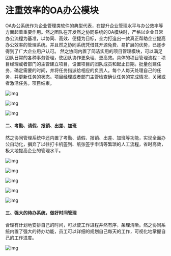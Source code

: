 # 注重效率的OA办公模块

OA办公系统作为企业管理类软件的典型代表，在提升企业管理水平与办公效率等方面起着重要作用。然之团队在开发然之协同系统的OA模块时，严格以企业日常办公流程为基准，以协同、高效、便捷为目标，全力打造出一款真正帮助企业提高办公效率的管理系统。并且然之协同系统凭借其开源免费、易扩展的优势，已逐步得到了广大企业用户认可。
然之协同内置了简洁实用的项目管理模块，可以满足团队日常的各种事务管理，使团队协作更条理、更高效。具体的项目管理流程：项目经理或者部门的主管建立项目，设置项目的团队成员和起止日期。批量创建任务，确定需要的时间，并将任务指派给相应的负责人。每个人每天处理自己的任务，并更新任务的状态。项目经理或者部门主管检查确认任务的完成情况，关闭或者激活任务。项目结束。

![img](https://cdn.chanzhi.org/web/data/upload/201707/f_2ab1a273653f03ababa9978cec30db60.webp?v=190801)

![img](https://cdn.chanzhi.org/web/data/upload/201707/f_cbcffdec8762afd4fdfee13d9f1d9c02.webp?v=190801)

![img](https://cdn.chanzhi.org/web/data/upload/201707/f_5aa344864835904b76aade21cef03bea.webp?v=190801)



#### 二、考勤、请假、报销、出差、加班

然之协同管理系统中还内置了考勤、请假、报销、出差、加班等功能，实现全面办公自动化，摒弃了以往打卡机签到、纸张签字申请等繁琐的人工流程，省时高效，极大地提高企业的管理水平。

![img](https://cdn.chanzhi.org/web/data/upload/201707/f_2a2a21f89823f6c7819bb92d5d1a3c34.webp?v=190801)

![img](https://cdn.chanzhi.org/web/data/upload/201707/f_0ecb9fdce6f95f96f084acb9bf1488c3.webp?v=190801)

![img](https://cdn.chanzhi.org/web/data/upload/201707/f_aa27eb5fef421e16b6d65c6ccbd67596.webp?v=190801)

![img](https://cdn.chanzhi.org/web/data/upload/201707/f_2ebd9cfacf20aac93c84413c65b63423.webp?v=190801)

![img](https://cdn.chanzhi.org/web/data/upload/201707/f_ae986a957687800525a5b71aa154cb87.webp?v=190801)



#### 三、强大的待办系统，做好时间管理

合理有计划地安排自己的时间，可以使工作进程井然有序，条理清晰。然之协同系统内置了强大的待办功能，员工可以详细的规划自己每天的工作，可视化地掌握自己的工作进度。

![img](https://cdn.chanzhi.org/web/data/upload/201605/f_f8684be69edae7769112cc5a7fc904b1.webp?v=190801)
